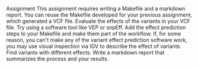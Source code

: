 Assignment
This assignment requires writing a Makefile and a markdown report.
You can reuse the Makefile developed for your previous assignment, which generated a VCF file.
Evaluate the effects of the variants in your VCF file.
Try using a software tool like VEP or snpEff.  Add the effect prediction steps to your Makefile and make them part of the workflow.
If, for some reason, you can't make any of the variant effect prediction software work, you may use visual inspection via IGV to describe the effect of variants.
Find variants with different effects.
Write a markdown report that summarizes the process and your results.
